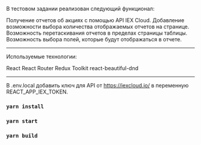В тестовом задании реализован следующий функционал:

Получение отчетов об акциях с помощью API IEX Cloud.
Добавление возможности выбора количества отображаемых отчетов на странице.
Возможность перетаскивания отчетов в пределах страницы таблицы.
Возможность выбора полей, которые будут отображаться в отчете.

---

Используемые технологии:

React
React Router
Redux Toolkit
react-beautiful-dnd

---

В .env.local добавить ключ для API от https://iexcloud.io/ в переменную REACT_APP_IEX_TOKEN.

### `yarn install`

### `yarn start`

### `yarn build`
